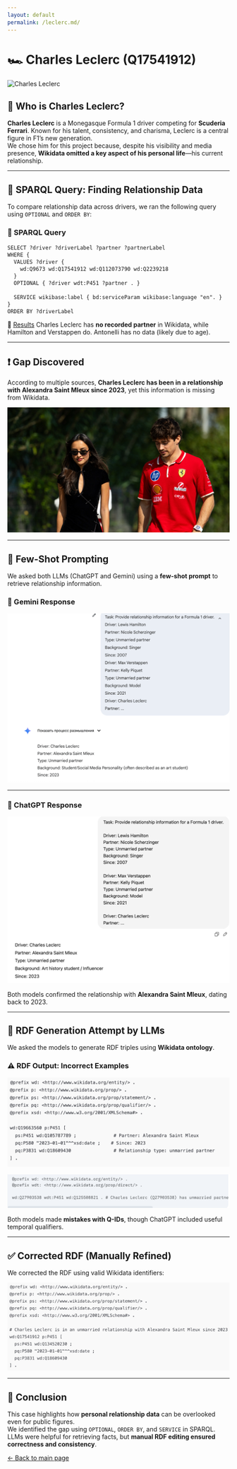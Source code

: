 ```yaml
---
layout: default
permalink: /leclerc.md/
---
```

# 🏎️ Charles Leclerc (Q17541912)

![Charles Leclerc](assets/images/leclerc2.jpg)

## 👤 Who is Charles Leclerc?

**Charles Leclerc** is a Monegasque Formula 1 driver competing for **Scuderia Ferrari**. Known for his talent, consistency, and charisma, Leclerc is a central figure in F1’s new generation.  
We chose him for this project because, despite his visibility and media presence, **Wikidata omitted a key aspect of his personal life**—his current relationship.

---

## 🧪 SPARQL Query: Finding Relationship Data

To compare relationship data across drivers, we ran the following query using `OPTIONAL` and `ORDER BY`:

### 📄 SPARQL Query

```sparql
SELECT ?driver ?driverLabel ?partner ?partnerLabel
WHERE {
  VALUES ?driver {
    wd:Q9673 wd:Q17541912 wd:Q112073790 wd:Q2239218
  }
  OPTIONAL { ?driver wdt:P451 ?partner . }

  SERVICE wikibase:label { bd:serviceParam wikibase:language "en". }
}
ORDER BY ?driverLabel
```

📎 [Results](https://w.wiki/EFHz)
Charles Leclerc has **no recorded partner** in Wikidata, while Hamilton and Verstappen do. Antonelli has no data (likely due to age).

---

## ❗ Gap Discovered

According to multiple sources, **Charles Leclerc has been in a relationship with Alexandra Saint Mleux since 2023**, yet this information is missing from Wikidata.

![Alexandra Saint Mleux](assets/images/mleux.jpg)

---

## 🤖 Few-Shot Prompting

We asked both LLMs (ChatGPT and Gemini) using a **few-shot prompt** to retrieve relationship information.

### 💬 Gemini Response

![Gemini Few-Shot](assets/images/Gemini_Leclerc.png)

---

### 💬 ChatGPT Response

![ChatGPT Few-Shot](assets/images/GPT_Leclerc.png)

Both models confirmed the relationship with **Alexandra Saint Mleux**, dating back to 2023.

---

## 🧱 RDF Generation Attempt by LLMs

We asked the models to generate RDF triples using **Wikidata ontology**.

### ⚠️ RDF Output: Incorrect Examples

![RDF Error Gemini](assets/images/rdf_incorrect7.png)

![RDF Error ChatGPT](assets/images/rdf_incorrect8.png)

Both models made **mistakes with Q-IDs**, though ChatGPT included useful temporal qualifiers.

---

## ✅ Corrected RDF (Manually Refined)

We corrected the RDF using valid Wikidata identifiers:

![Correct RDF Screenshot](assets/images/rdf_final_correct4.png)

---

## 📌 Conclusion

This case highlights how **personal relationship data** can be overlooked even for public figures.  
We identified the gap using `OPTIONAL`, `ORDER BY`, and `SERVICE` in SPARQL.  
LLMs were helpful for retrieving facts, but **manual RDF editing ensured correctness and consistency**.

<p><a href="/formula1/">← Back to main page</a></p>
